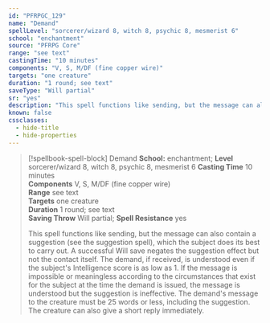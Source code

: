 ```yaml
---
id: "PFRPGC_129"
name: "Demand"
spellLevel: "sorcerer/wizard 8, witch 8, psychic 8, mesmerist 6"
school: "enchantment"
source: "PFRPG Core"
range: "see text"
castingTime: "10 minutes"
components: "V, S, M/DF (fine copper wire)"
targets: "one creature"
duration: "1 round; see text"
saveType: "Will partial"
sr: "yes"
description: "This spell functions like sending, but the message can also contain a suggestion (see the suggestion spell), which the subject does its best to carry out. A successful Will save negates the suggestion effect but not the contact itself. The demand, if received, is understood even if the subject's Intelligence score is as low as 1. If the message is impossible or meaningless according to the circumstances that exist for the subject at the time the demand is issued, the message is understood but the suggestion is ineffective. The demand's message to the creature must be 25 words or less, including the suggestion. The creature can also give a short reply immediately."
known: false
cssclasses:
  - hide-title
  - hide-properties
---
```


> [!spellbook-spell-block] Demand
> **School:** enchantment; **Level** sorcerer/wizard 8, witch 8, psychic 8, mesmerist 6
> **Casting Time** 10 minutes  
> **Components** V, S, M/DF (fine copper wire)  
> **Range** see text  
> **Targets** one creature  
> **Duration** 1 round; see text  
> **Saving Throw** Will partial; **Spell Resistance** yes
> 
> This spell functions like sending, but the message can also contain a suggestion (see the suggestion spell), which the subject does its best to carry out. A successful Will save negates the suggestion effect but not the contact itself. The demand, if received, is understood even if the subject's Intelligence score is as low as 1. If the message is impossible or meaningless according to the circumstances that exist for the subject at the time the demand is issued, the message is understood but the suggestion is ineffective. The demand's message to the creature must be 25 words or less, including the suggestion. The creature can also give a short reply immediately.